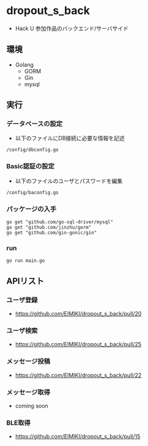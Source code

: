 # dropout_s_back
* Hack U 参加作品のバックエンド/サーバサイド
## 環境
* Golang
  * GORM
  * Gin
  * mysql
  
## 実行
### データベースの設定
* 以下のファイルにDB接続に必要な情報を記述
```
/config/dbconfig.go
```

### Basic認証の設定
* 以下のファイルのユーザとパスワードを編集
```
/config/baconfig.go
```

### パッケージの入手
```
go get "github.com/go-sql-driver/mysql"
go get "github.com/jinzhu/gorm"
go get "github.com/gin-gonic/gin"
```

### run
```
go run main.go
```

## APIリスト
### ユーザ登録
* https://github.com/EIMIKI/dropout_s_back/pull/20
### ユーザ検索
* https://github.com/EIMIKI/dropout_s_back/pull/25
### メッセージ投稿
* https://github.com/EIMIKI/dropout_s_back/pull/22
### メッセージ取得
* coming soon
### BLE取得
* https://github.com/EIMIKI/dropout_s_back/pull/15
